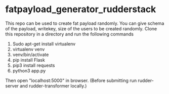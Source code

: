 # fatpayload_generator_rudderstack
This repo can be used to create fat payload randomly. You can give schema of the payload, writekey, size of the users to be created randomly.
Clone this repository in a directory and run the following commands
1. Sudo apt-get install virtualenv 
2. virtualenv venv
3. venv/bin/activate
4. pip install Flask
5. pip3 install requests
6. python3 app.py

Then open "localhost:5000" in browser.
(Before submitting run rudder-server and rudder-transformer locally.)


